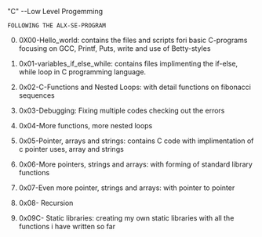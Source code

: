 "C" --Low Level Progemming 

	FOLLOWING THE ALX-SE-PROGRAM
0) 0X00-Hello_world: contains the files and scripts fori basic C-programs focusing on GCC, Printf, Puts, write and use of Betty-styles

1) 0x01-variables_if_else_while: contains files implimenting the if-else, while loop in C programming language.

2) 0x02-C-Functions and Nested Loops: with detail functions on fibonacci sequences

3) 0x03-Debugging: Fixing multiple codes checking out the errors

4) 0x04-More functions, more nested loops

5) 0x05-Pointer, arrays and strings: contains C code with implimentation of c pointer uses, array and strings

6) 0x06-More pointers, strings and arrays: with forming of standard library functions

7) 0x07-Even more pointer, strings and arrays: with pointer to pointer

8) 0x08- Recursion

9) 0x09C- Static libraries: creating my own static libraries with all the functions i have written so far
